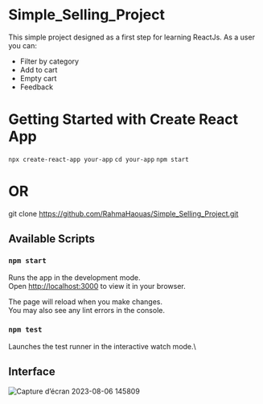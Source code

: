 # Simple_Selling_Project
This simple project designed as a first step for learning ReactJs.
As a user you can: 
* Filter by category
* Add to cart
* Empty cart
* Feedback
# Getting Started with Create React App

``npx create-react-app your-app``
``cd your-app``
``npm start``

# OR

git clone https://github.com/RahmaHaouas/Simple_Selling_Project.git

## Available Scripts

### `npm start`

Runs the app in the development mode.\
Open [http://localhost:3000](http://localhost:3000) to view it in your browser.

The page will reload when you make changes.\
You may also see any lint errors in the console.

### `npm test`

Launches the test runner in the interactive watch mode.\

## Interface
![Capture d’écran 2023-08-06 145809](https://github.com/RahmaHaouas/Simple_Selling_Project/assets/93491702/41e9761b-bf97-44ec-ba44-f8e67bcf2a0b)
